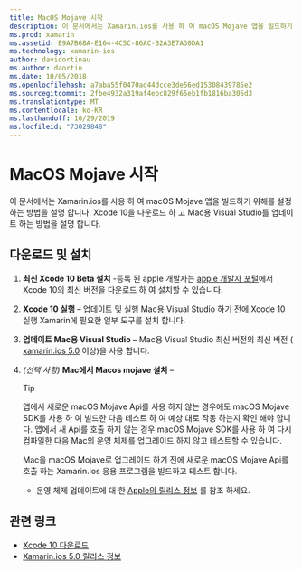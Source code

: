 ```yaml
---
title: MacOS Mojave 시작
description: 이 문서에서는 Xamarin.ios를 사용 하 여 macOS Mojave 앱을 빌드하기 위해를 설정 하는 방법을 설명 합니다. Xcode 10을 다운로드 하 고 Mac용 Visual Studio를 업데이트 하는 방법을 설명 합니다.
ms.prod: xamarin
ms.assetid: E9A7B68A-E164-4C5C-86AC-B2A3E7A30DA1
ms.technology: xamarin-ios
author: davidortinau
ms.author: daortin
ms.date: 10/05/2018
ms.openlocfilehash: a7aba55f0470ad44dcce3de56ed15308439785e2
ms.sourcegitcommit: 2fbe4932a319af4ebc829f65eb1fb1816ba305d3
ms.translationtype: MT
ms.contentlocale: ko-KR
ms.lasthandoff: 10/29/2019
ms.locfileid: "73029848"
---
```

# <a name="get-started-with-macos-mojave"></a>MacOS Mojave 시작

이 문서에서는 Xamarin.ios를 사용 하 여 macOS Mojave 앱을 빌드하기 위해를 설정 하는 방법을 설명 합니다. Xcode 10을 다운로드 하 고 Mac용 Visual Studio를 업데이트 하는 방법을 설명 합니다.

## <a name="download-and-install"></a>다운로드 및 설치

1. **최신 Xcode 10 Beta 설치** -등록 된 apple 개발자는 [apple 개발자 포털](https://developer.apple.com/download/)에서 Xcode 10의 최신 버전을 다운로드 하 여 설치할 수 있습니다.

2. **Xcode 10 실행** – 업데이트 및 실행 Mac용 Visual Studio 하기 전에 Xcode 10 실행 Xamarin에 필요한 일부 도구를 설치 합니다.

3. **업데이트 Mac용 Visual Studio** – Mac용 Visual Studio 최신 버전의 최신 버전 ( [xamarin.ios 5.0](https://github.com/xamarin/release-notes-archive/blob/master/release-notes/mac/xamarin.mac_5/xamarin.mac_5.0.md) 이상)을 사용 합니다.

4. _(선택 사항)_ **Mac에서 Macos mojave 설치** –

   > [!TIP]
   > 앱에서 새로운 macOS Mojave Api를 사용 하지 않는 경우에도 macOS Mojave SDK를 사용 하 여 빌드한 다음 테스트 하 여 예상 대로 작동 하는지 확인 해야 합니다. 앱에서 새 Api를 호출 하지 않는 경우 macOS Mojave SDK를 사용 하 여 다시 컴파일한 다음 Mac의 운영 체제를 업그레이드 하지 않고 테스트할 수 있습니다.
   >
   > Mac을 macOS Mojave로 업그레이드 하기 전에 새로운 macOS Mojave Api를 호출 하는 Xamarin.ios 응용 프로그램을 빌드하고 테스트 합니다.
   >
   > - 운영 체제 업데이트에 대 한 [Apple의 릴리스 정보](https://developer.apple.com/download/) 를 참조 하세요.

## <a name="related-links"></a>관련 링크

- [Xcode 10 다운로드](https://developer.apple.com/download/)
- [Xamarin.ios 5.0 릴리스 정보](https://docs.microsoft.com/xamarin/mac/release-notes/5/5.0/)
